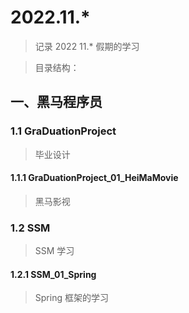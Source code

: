 # 2022.11.*

> 记录 2022 11.* 假期的学习

> 目录结构：

## 一、黑马程序员

### 1.1 GraDuationProject 

> 毕业设计

#### 1.1.1 GraDuationProject_01_HeiMaMovie

> 黑马影视

### 1.2 SSM 

> SSM 学习

#### 1.2.1 SSM_01_Spring

> Spring 框架的学习

